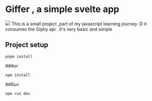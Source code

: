 # Giffer , a simple svelte app

![](https://nabilelatif.web.app/assets/images/works/todo.gif)
This is a small project ,part of my javascript learning journey :D
it consumes the Giphy api . it's very basic and simple

## Project setup

```
pnpm install
```

###or

```
npm install
```

##Run

```
npm run dev
```
